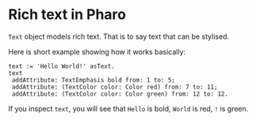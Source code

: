 # Rich text in Pharo

`Text` object models rich text. That is to say text that can be stylised.

Here is short example showing how it works basically:

```
text := 'Hello World!' asText.
text
 addAttribute: TextEmphasis bold from: 1 to: 5;
 addAttribute: (TextColor color: Color red) from: 7 to: 11;
 addAttribute: (TextColor color: Color green) from: 12 to: 12.
```

If you inspect `text`, you will see that `Hello` is bold, `World` is red, `!` is green.
